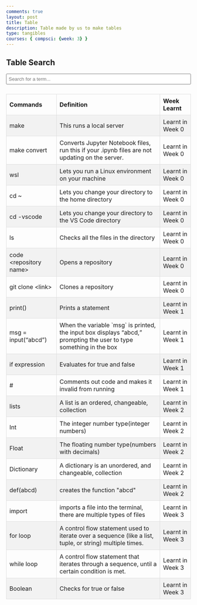 ```yaml
---
comments: true
layout: post
title: Table
description: Table made by us to make tables
type: tangibles
courses: { compsci: {week: 3} }
---
```

<html lang="en">
<head>
    <meta charset="UTF-8">
    <meta name="viewport" content="width=device-width, initial-scale=1.0">
    <title>Table Search</title>
    <style>
        /* Add some basic CSS for styling */
        table {
            border-collapse: collapse;
            width: 100%;
        }
        th, td {
            border: 1px solid #ddd;
            padding: 8px;
            text-align: left;
        }
        tr:nth-child(even) {
            background-color: #F2F2F2;
        }
        input[type="text"] {
            width: 100%;
            padding: 5px;
            margin-bottom: 10px;
        }
    </style>
<table id="myTable">
<body>
    <h2>Table Search</h2>
    <input type="text" id="searchInput" placeholder="Search for a term...">
    <br>
    <tr>
        <th>Commands</th>
        <th>Definition</th>
        <th>Week Learnt</th>
    </tr>
    <tr>
        <td>make</td>
        <td>This runs a local server</td>
        <td>Learnt in Week 0</td>
    </tr>
    <tr>
        <td>make convert</td>
        <td>Converts Jupyter Notebook files, run this if your .ipynb files are not updating on the server.</td>
        <td>Learnt in Week 0</td>
    </tr>
    <tr>
        <td>wsl</td>
        <td>Lets you run a Linux environment on your machine</td>
        <td>Learnt in Week 0</td>
    </tr>
    <tr>
        <td>cd ~</td>
        <td>Lets you change your directory to the home directory</td>
        <td>Learnt in Week 0</td>
    </tr>
    <tr>
        <td>cd -vscode</td>
        <td>Lets you change your directory to the VS Code directory</td>
        <td>Learnt in Week 0</td>
    </tr>
    <tr>
        <td>ls</td>
        <td>Checks all the files in the directory</td>
        <td>Learnt in Week 0</td>
    </tr>
    <tr>
        <td>code &lt;repository name&gt;</td>
        <td>Opens a repository</td>
        <td>Learnt in Week 0</td>
    </tr>
    <tr>
        <td>git clone &lt;link&gt;</td>
        <td>Clones a repository</td>
        <td>Learnt in Week 0</td>
    </tr>
    <tr>
        <td>print()</td>
        <td>Prints a statement</td>
        <td>Learnt in Week 1</td>
    </tr>
    <tr>
        <td>msg = input(“abcd”)</td>
        <td>When the variable `msg` is printed, the input box displays “abcd,” prompting the user to type something in the box</td>
        <td>Learnt in Week 1</td>
    </tr>
    <tr>
        <td>if expression</td>
        <td>Evaluates for true and false</td>
        <td>Learnt in Week 1</td>
    </tr>
    <tr>
        <td>#</td>
        <td>Comments out code and makes it invalid from running</td>
        <td>Learnt in Week 1</td>
    </tr>
    <tr>
        <td>lists</td>
        <td>A list is an ordered, changeable, collection</td>
        <td>Learnt in Week 2</td>
    </tr>
    <tr>
        <td>Int</td>
        <td>The integer number type(integer numbers)</td>
        <td>Learnt in Week 2</td>
    </tr>
    <tr>
        <td>Float</td>
        <td>The floating number type(numbers with decimals)</td>
        <td>Learnt in Week 2</td>
    </tr>
    <tr>
        <td>Dictionary</td>
        <td>A dictionary is an unordered, and changeable, collection</td>
        <td>Learnt in Week 2
    </tr>
    <tr>
        <td>def(abcd)</td>
        <td>creates the function "abcd"</td>
        <td>Learnt in Week 2</td>
    </tr>
     <tr>
    <td>import</td>
    <td>imports a file into the terminal, there are multiple types of files</td>
    <td>Learnt in Week 3</td>
  </tr>
  <tr>
    <td>for loop</td>
    <td>A control flow statement used to iterate over a sequence (like a list, tuple, or string) multiple times.</td>
    <td>Learnt in Week 3</td>
  </tr>
  <tr>
    <td>while loop</td>
    <td>A control flow statement that iterates through a sequence, until a certain condition is met.</td>
    <td>Learnt in Week 3</td>
  </tr>
  <tr>
    <td>Boolean</td>
    <td>Checks for true or false</td>
    <td>Learnt in Week 3</td>
 <script>
        // JavaScript to filter the table based on the search input
        document.getElementById("searchInput").addEventListener("keyup", function() {
            const input = this.value.toLowerCase();
            const table = document.getElementById("myTable");
            const rows = table.getElementsByTagName("tr");
            for (let i = 1; i < rows.length; i++) {
                const name = rows[i].getElementsByTagName("td")[0].textContent.toLowerCase();
                if (name.includes(input)) {
                    rows[i].style.display = "";
                } else {
                    rows[i].style.display = "none";
                }
            }
        });
    </script>